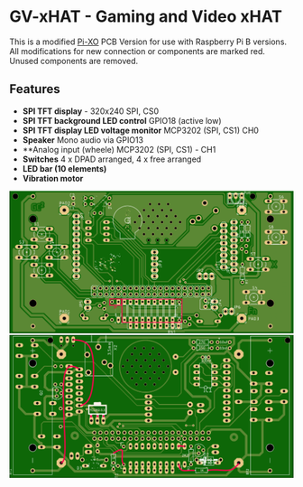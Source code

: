 # GV-xHAT - Gaming and Video xHAT

This is a modified [Pi-XO](https://github.com/GrazerComputerClub/Pi-XO) PCB Version for use with Raspberry Pi B versions.  
All modifications for new connection or components are marked red. Unused components are removed.  

## Features

- **SPI TFT display** - 320x240
  SPI, CS0   
- **SPI TFT background LED control**
  GPIO18 (active low)
- **SPI TFT display LED voltage monitor**
  MCP3202 (SPI, CS1) CH0 
- **Speaker**
  Mono audio via GPIO13  
- **Analog input (wheele) 
  MCP3202 (SPI, CS1) - CH1
- **Switches** 
  4 x DPAD arranged, 4 x free arranged
- **LED bar (10 elements)** 
- **Vibration motor** 
 

![PCB Bottom](https://github.com/GrazerComputerClub/GV-xHAT/raw/master/GV-xHAT_top.png)
![PCB Bottom](https://github.com/GrazerComputerClub/GV-xHAT/raw/master/GV-xHAT_bottom.png)
